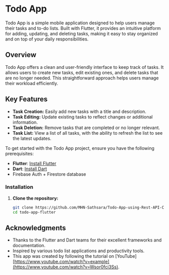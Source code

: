 # Todo App

Todo App is a simple mobile application designed to help users manage their tasks and to-do lists. Built with Flutter, it provides an intuitive platform for adding, updating, and deleting tasks, making it easy to stay organized and on top of your daily responsibilities.

## Overview

Todo App offers a clean and user-friendly interface to keep track of tasks. It allows users to create new tasks, edit existing ones, and delete tasks that are no longer needed. This straightforward approach helps users manage their workload efficiently.


## Key Features

- **Task Creation:** Easily add new tasks with a title and description.
- **Task Editing:** Update existing tasks to reflect changes or additional information.
- **Task Deletion:** Remove tasks that are completed or no longer relevant.
- **Task List:** View a list of all tasks, with the ability to refresh the list to see the latest updates.

To get started with the Todo App project, ensure you have the following prerequisites:

- **Flutter**: [Install Flutter](https://flutter.dev/docs/get-started/install)
- **Dart**: [Install Dart](https://dart.dev/get-dart)
- Firebase Auth + Firestore database

### Installation

1. **Clone the repository:**
   ```sh
   git clone https://github.com/MHN-Sathsara/Todo-App-using-Rest-API-CRUD-App-Flutter.git
   cd todo-app-flutter
## Acknowledgments

- Thanks to the Flutter and Dart teams for their excellent frameworks and documentation.
- Inspired by various todo list applications and productivity tools.
- This app was created by following the tutorial on [YouTube][https://www.youtube.com/watch?v=example](https://www.youtube.com/watch?v=Wsor0fci3Ss).
